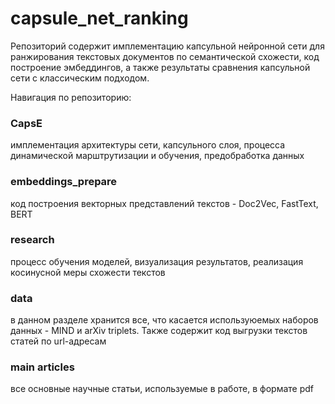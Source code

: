 # capsule_net_ranking

Репозиторий содержит имплементацию капсульной нейронной сети для ранжирования текстовых документов по семантической схожести, код построение эмбеддингов, а также результаты сравнения капсульной сети с классическим подходом. 

Навигация по репозиторию:
### CapsE
имплементация архитектуры сети, капсульного слоя, процесса динамической марштрутизации и обучения, предобработка данных

### embeddings_prepare
код построения векторных представлений текстов - Doc2Vec, FastText, BERT

### research
процесс обучения моделей, визуализация результатов, реализация косинусной меры схожести текстов

### data
в данном разделе хранится все, что касается используюемых наборов данных - MIND и arXiv triplets. Также содержит код выгрузки текстов статей по url-адресам

### main articles
все основные научные статьи, используемые в работе, в формате pdf
